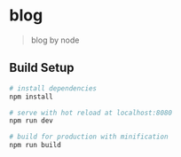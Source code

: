 # blog

> blog by node





## Build Setup

``` bash
# install dependencies
npm install

# serve with hot reload at localhost:8080
npm run dev

# build for production with minification
npm run build
```

